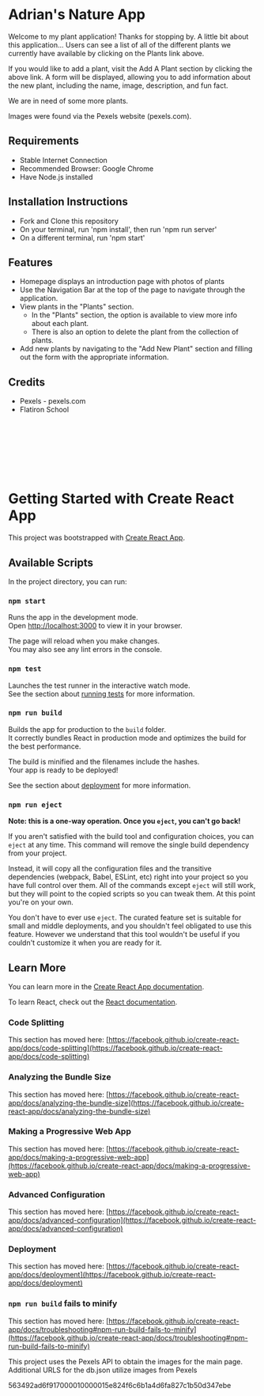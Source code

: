 # Adrian's Nature App

Welcome to my plant application! Thanks for stopping by. A little bit about this application... Users can see a list of all of the different plants we currently have available by clicking on the Plants link above.

If you would like to add a plant, visit the Add A Plant section by clicking the above link. A form will be displayed, allowing you to add information about the new plant, including the name, image, description, and fun fact.

We are in need of some more plants.

Images were found via the Pexels website (pexels.com).

## Requirements
- Stable Internet Connection
- Recommended Browser: Google Chrome
- Have Node.js installed

## Installation Instructions
- Fork and Clone this repository
- On your terminal, run 'npm install', then run 'npm run server'
- On a different terminal, run 'npm start'

## Features
- Homepage displays an introduction page with photos of plants
- Use the Navigation Bar at the top of the page to navigate through the application.
- View plants in the "Plants" section.
    - In the "Plants" section, the option is available to view more info about each plant.
    - There is also an option to delete the plant from the collection of plants.
- Add new plants by navigating to the "Add New Plant" section and filling out the form with the appropriate information.

## Credits
- Pexels - pexels.com
- Flatiron School

<br/><br/><br/><br/><br/><br/>

# Getting Started with Create React App

This project was bootstrapped with [Create React App](https://github.com/facebook/create-react-app).

## Available Scripts

In the project directory, you can run:

### `npm start`

Runs the app in the development mode.\
Open [http://localhost:3000](http://localhost:3000) to view it in your browser.

The page will reload when you make changes.\
You may also see any lint errors in the console.

### `npm test`

Launches the test runner in the interactive watch mode.\
See the section about [running tests](https://facebook.github.io/create-react-app/docs/running-tests) for more information.

### `npm run build`

Builds the app for production to the `build` folder.\
It correctly bundles React in production mode and optimizes the build for the best performance.

The build is minified and the filenames include the hashes.\
Your app is ready to be deployed!

See the section about [deployment](https://facebook.github.io/create-react-app/docs/deployment) for more information.

### `npm run eject`

**Note: this is a one-way operation. Once you `eject`, you can't go back!**

If you aren't satisfied with the build tool and configuration choices, you can `eject` at any time. This command will remove the single build dependency from your project.

Instead, it will copy all the configuration files and the transitive dependencies (webpack, Babel, ESLint, etc) right into your project so you have full control over them. All of the commands except `eject` will still work, but they will point to the copied scripts so you can tweak them. At this point you're on your own.

You don't have to ever use `eject`. The curated feature set is suitable for small and middle deployments, and you shouldn't feel obligated to use this feature. However we understand that this tool wouldn't be useful if you couldn't customize it when you are ready for it.

## Learn More

You can learn more in the [Create React App documentation](https://facebook.github.io/create-react-app/docs/getting-started).

To learn React, check out the [React documentation](https://reactjs.org/).

### Code Splitting

This section has moved here: [https://facebook.github.io/create-react-app/docs/code-splitting](https://facebook.github.io/create-react-app/docs/code-splitting)

### Analyzing the Bundle Size

This section has moved here: [https://facebook.github.io/create-react-app/docs/analyzing-the-bundle-size](https://facebook.github.io/create-react-app/docs/analyzing-the-bundle-size)

### Making a Progressive Web App

This section has moved here: [https://facebook.github.io/create-react-app/docs/making-a-progressive-web-app](https://facebook.github.io/create-react-app/docs/making-a-progressive-web-app)

### Advanced Configuration

This section has moved here: [https://facebook.github.io/create-react-app/docs/advanced-configuration](https://facebook.github.io/create-react-app/docs/advanced-configuration)

### Deployment

This section has moved here: [https://facebook.github.io/create-react-app/docs/deployment](https://facebook.github.io/create-react-app/docs/deployment)

### `npm run build` fails to minify

This section has moved here: [https://facebook.github.io/create-react-app/docs/troubleshooting#npm-run-build-fails-to-minify](https://facebook.github.io/create-react-app/docs/troubleshooting#npm-run-build-fails-to-minify)



This project uses the Pexels API to obtain the images for the main page. Additional URLS for the db.json utilize images from Pexels

563492ad6f917000010000015e824f6c6b1a4d6fa827c1b50d347ebe